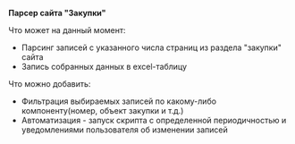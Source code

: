 **Парсер сайта "Закупки"**

Что может на данный момент:
* Парсинг записей с указанного числа страниц из раздела "закупки" сайта
* Запись собранных данных в excel-таблицу

Что можно добавить:
* Фильтрация выбираемых записей по какому-либо компоненту(номер, объект закупки и т.д.)
* Автоматизация - запуск скрипта с определенной периодичностью и уведомлениями пользователя об изменении
записей